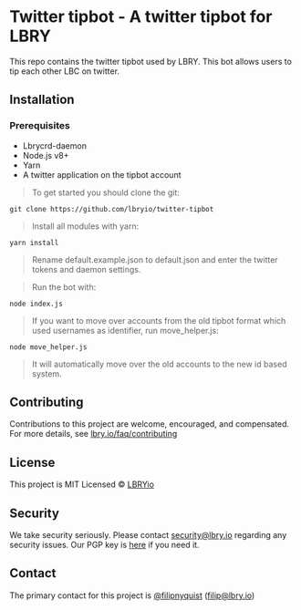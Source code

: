 # Twitter tipbot - A twitter tipbot for LBRY

This repo contains the twitter tipbot used by LBRY. This bot allows users to tip each other LBC on twitter.

## Installation
### Prerequisites
* Lbrycrd-daemon
* Node.js v8+
* Yarn
* A twitter application on the tipbot account

>To get started you should clone the git:
```
git clone https://github.com/lbryio/twitter-tipbot
```
>Install all modules with yarn:
```
yarn install
```
>Rename default.example.json to default.json and enter the twitter tokens and daemon settings.

>Run the bot with:
```
node index.js
```
>If you want to move over accounts from the old tipbot format which used usernames as identifier, run move_helper.js:
```
node move_helper.js
```
>It will automatically move over the old accounts to the new id based system.

## Contributing

Contributions to this project are welcome, encouraged, and compensated. For more details, see [lbry.io/faq/contributing](https://lbry.io/faq/contributing)

## License
This project is MIT Licensed &copy; [LBRYio](https://github.com/lbryio)

## Security

We take security seriously. Please contact security@lbry.io regarding any security issues.
Our PGP key is [here](https://keybase.io/lbry/key.asc) if you need it.

## Contact

The primary contact for this project is [@filipnyquist](https://github.com/filipnyquist) (filip@lbry.io)
